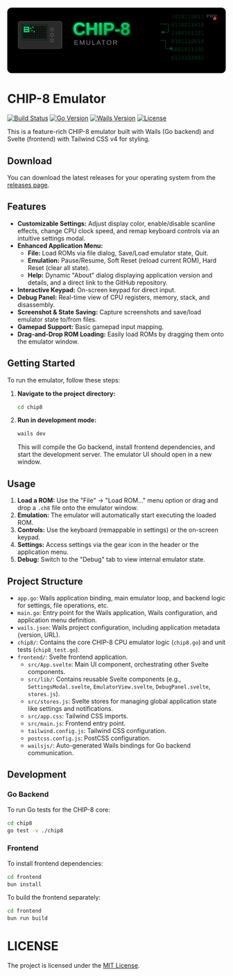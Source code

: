 [![CHIP-8 Emulator Logo](./.githubasserts/chip8_logo.svg)](https://github.com/bethropolis/chip8)

# CHIP-8 Emulator

[![Build Status](https://github.com/bethropolis/chip8/actions/workflows/test-build.yml/badge.svg)](https://github.com/bethropolis/chip8/actions/workflows/test-build.yml) [![Go Version](https://img.shields.io/badge/Go-1.22-00ADD8?logo=go&logoColor=white)](https://go.dev/) [![Wails Version](https://img.shields.io/badge/Wails-v2-blueviolet?logo=wails&logoColor=white)](https://wails.io/) [![License](https://img.shields.io/github/license/bethropolis/chip8)](https://github.com/bethropolis/chip8/blob/main/LICENSE)


This is a feature-rich CHIP-8 emulator built with Wails (Go backend) and Svelte (frontend) with Tailwind CSS v4 for styling.

## Download

You can download the latest releases for your operating system from the [releases page](https://github.com/bethropolis/chip8/releases).

## Features

*   **Customizable Settings:** Adjust display color, enable/disable scanline effects, change CPU clock speed, and remap keyboard controls via an intuitive settings modal.
*   **Enhanced Application Menu:**
    *   **File:** Load ROMs via file dialog, Save/Load emulator state, Quit.
    *   **Emulation:** Pause/Resume, Soft Reset (reload current ROM), Hard Reset (clear all state).
    *   **Help:** Dynamic "About" dialog displaying application version and details, and a direct link to the GitHub repository.
*   **Interactive Keypad:** On-screen keypad for direct input.
*   **Debug Panel:** Real-time view of CPU registers, memory, stack, and disassembly.
*   **Screenshot & State Saving:** Capture screenshots and save/load emulator state to/from files.
*   **Gamepad Support:** Basic gamepad input mapping.
*   **Drag-and-Drop ROM Loading:** Easily load ROMs by dragging them onto the emulator window.

## Getting Started

To run the emulator, follow these steps:

1.  **Navigate to the project directory:**
    ```bash
    cd chip8
    ```

2.  **Run in development mode:**
    ```bash
    wails dev
    ```

    This will compile the Go backend, install frontend dependencies, and start the development server. The emulator UI should open in a new window.

## Usage

1.  **Load a ROM:** Use the "File" -> "Load ROM..." menu option or drag and drop a `.ch8` file onto the emulator window.
2.  **Emulation:** The emulator will automatically start executing the loaded ROM.
3.  **Controls:** Use the keyboard (remappable in settings) or the on-screen keypad.
4.  **Settings:** Access settings via the gear icon in the header or the application menu.
5.  **Debug:** Switch to the "Debug" tab to view internal emulator state.

## Project Structure

-   `app.go`: Wails application binding, main emulator loop, and backend logic for settings, file operations, etc.
-   `main.go`: Entry point for the Wails application, Wails configuration, and application menu definition.
-   `wails.json`: Wails project configuration, including application metadata (version, URL).
-   `chip8/`: Contains the core CHIP-8 CPU emulator logic (`chip8.go`) and unit tests (`chip8_test.go`).
-   `frontend/`: Svelte frontend application.
    -   `src/App.svelte`: Main UI component, orchestrating other Svelte components.
    -   `src/lib/`: Contains reusable Svelte components (e.g., `SettingsModal.svelte`, `EmulatorView.svelte`, `DebugPanel.svelte`, `stores.js`).
    -   `src/stores.js`: Svelte stores for managing global application state like settings and notifications.
    -   `src/app.css`: Tailwind CSS imports.
    -   `src/main.js`: Frontend entry point.
    -   `tailwind.config.js`: Tailwind CSS configuration.
    -   `postcss.config.js`: PostCSS configuration.
    -   `wailsjs/`: Auto-generated Wails bindings for Go backend communication.

## Development

### Go Backend

To run Go tests for the CHIP-8 core:

```bash
cd chip8
go test -v ./chip8
```

### Frontend

To install frontend dependencies:

```bash
cd frontend
bun install
```

To build the frontend separately:

```bash
cd frontend
bun run build
```


# LICENSE
The project is licensed under the [MIT License](LICENSE).
